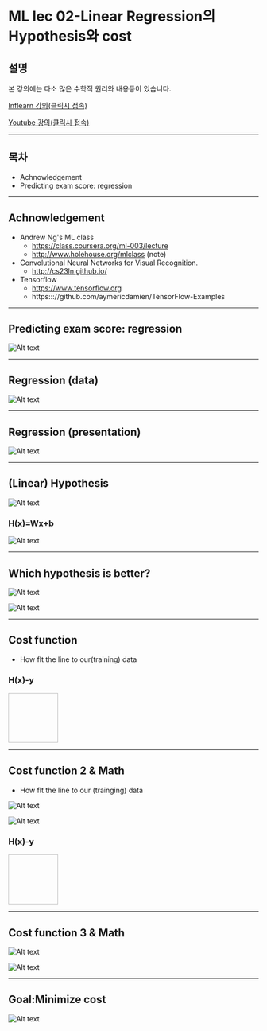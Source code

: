 # ML lec 02-Linear Regression의 Hypothesis와 cost 

## 설명

본 강의에는 다소 많은 수학적 원리와 내용등이 있습니다.

[Inflearn 강의(클릭시 접속)](https://www.inflearn.com/course-status-2/)

[Youtube 강의(클릭시 접속)](https://www.youtube.com/watch?v=Hax03rCn3UI&feature=youtu.be)

-------------------------------------------------------------------
## 목차
- Achnowledgement
- Predicting exam score: regression
-------------------------------------------------------------------
## Achnowledgement
- Andrew Ng's ML class
    - https://class.coursera.org/ml-003/lecture
    - http://www.holehouse.org/mlclass (note)
- Convolutional Neural Networks for Visual Recognition.
    - http://cs23ln.github.io/
- Tensorflow
    - https://www.tensorflow.org
    - https::://github.com/aymericdamien/TensorFlow-Examples
-------------------------------------------------------------------
## Predicting exam score: regression

![Alt text](/lecture/img/socre.jpg)

-------------------------------------------------------------------
## Regression (data)

![Alt text](/lecture/img/data.jpg)

--------------------------------------------------------------------
## Regression (presentation)

![Alt text](/lecture/img/presentation.jpg)

--------------------------------------------------------------------
## (Linear) Hypothesis

![Alt text](/lecture/img/linear.jpg)

### H(x)=Wx+b

![Alt text](/lecture/img/linear2.jpg)

--------------------------------------------------------------------
## Which hypothesis is better?

![Alt text](/lecture/img/linear2.jpg)


![Alt text](/lecture/img/4.jpg)

---------------------------------------------------------------------
## Cost function

- How flt the line to our(training) data

### H(x)-y

<img width="100" height="100" href="/lecture/img/4.jpg">

---------------------------------------------------------------------
## Cost function 2 & Math

- How flt the line to our (trainging) data

![Alt text](/lecture/img/6.jpg)

![Alt text](/lecture/img/5.jpg)

### H(x)-y

<img width="100" height="100" href="/lecture/img/4.jpg">

--------------------------------------------------
## Cost function 3 & Math

![Alt text](/lecture/img/7.jpg)

![Alt text](/lecture/img/8.jpg)

----
## Goal:Minimize cost

![Alt text](/lecture/img/9.jpg)